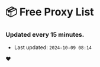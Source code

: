 # :package: Free Proxy List
### Updated every 15 minutes.

- Last updated: `2024-10-09 08:14`

:heart:
